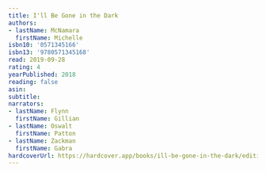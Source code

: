```yaml
---
title: I'll Be Gone in the Dark
authors:
- lastName: McNamara
  firstName: Michelle
isbn10: '0571345166'
isbn13: '9780571345168'
read: 2019-09-28
rating: 4
yearPublished: 2018
reading: false
asin:
subtitle:
narrators:
- lastName: Flynn
  firstName: Gillian
- lastName: Oswalt
  firstName: Patton
- lastName: Zackman
  firstName: Gabra
hardcoverUrl: https://hardcover.app/books/ill-be-gone-in-the-dark/editions/30683020
---
```

